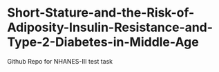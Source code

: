 # Short-Stature-and-the-Risk-of-Adiposity-Insulin-Resistance-and-Type-2-Diabetes-in-Middle-Age

Github Repo for NHANES-III test task
